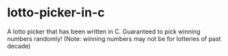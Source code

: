 lotto-picker-in-c
=================

A lotto picker that has been written in C. Guaranteed to pick winning numbers randomly! (Note: winning numbers may not be for lotteries of past decade)